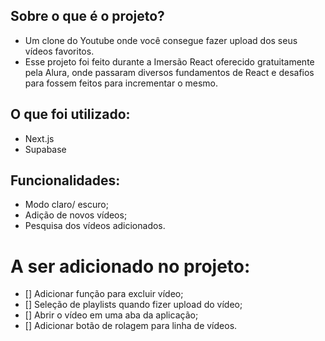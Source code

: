 
## Sobre o que é o projeto?
- Um clone do Youtube onde você consegue fazer upload dos seus vídeos favoritos.
- Esse projeto foi feito durante a Imersão React oferecido gratuitamente pela Alura, onde passaram diversos fundamentos de React e desafios para fossem feitos para incrementar o mesmo.

## O que foi utilizado:
- Next.js
- Supabase

## Funcionalidades:
- Modo claro/ escuro;
- Adição de novos vídeos;
- Pesquisa dos vídeos adicionados.

# A ser adicionado no projeto:
- [] Adicionar função para excluir vídeo;
- [] Seleção de playlists quando fizer upload do vídeo;
- [] Abrir o vídeo em uma aba da aplicação;
- [] Adicionar botão de rolagem para linha de vídeos.
